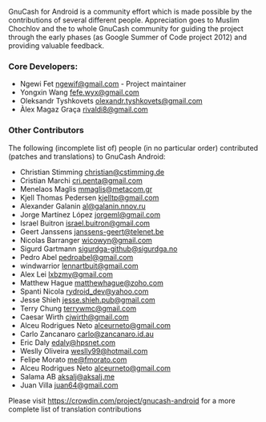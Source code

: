 GnuCash for Android is a community effort which is made possible by the contributions of
several different people.
Appreciation goes to Muslim Chochlov and the to whole GnuCash community for guiding the
project through the early phases (as Google Summer of Code project 2012) and providing valuable feedback.

### Core Developers:
* Ngewi Fet <ngewif@gmail.com> - Project maintainer
* Yongxin Wang <fefe.wyx@gmail.com>
* Oleksandr Tyshkovets <olexandr.tyshkovets@gmail.com>
* Àlex Magaz Graça <rivaldi8@gmail.com>

### Other Contributors
The following (incomplete list of) people (in no particular order) contributed (patches and translations) to GnuCash Android:
* Christian Stimming <christian@cstimming.de>
* Cristian Marchi <cri.penta@gmail.com>
* Menelaos Maglis <mmaglis@metacom.gr>
* Kjell Thomas Pedersen <kjelltp@gmail.com>
* Alexander Galanin <al@galanin.nnov.ru>
* Jorge Martínez López <jorgeml@gmail.com>
* Israel Buitron <israel.buitron@gmail.com>
* Geert Janssens <janssens-geert@telenet.be>
* Nicolas Barranger <wicowyn@gmail.com>
* Sigurd Gartmann <sigurdga-github@sigurdga.no>
* Pedro Abel <pedroabel@gmail.com>
* windwarrior <lennartbuit@gmail.com>
* Alex Lei <lxbzmy@gmail.com>
* Matthew Hague <matthewhague@zoho.com>
* Spanti Nicola <rydroid_dev@yahoo.com>
* Jesse Shieh <jesse.shieh.pub@gmail.com>
* Terry Chung <terrywmc@gmail.com>
* Caesar Wirth <cjwirth@gmail.com>
* Alceu Rodrigues Neto <alceurneto@gmail.com>
* Carlo Zancanaro <carlo@zancanaro.id.au>
* Eric Daly <edaly@hpsnet.com>
* Weslly Oliveira <weslly99@hotmail.com>
* Felipe Morato <me@fmorato.com>
* Alceu Rodrigues Neto <alceurneto@gmail.com>
* Salama AB <aksalj@aksalj.me>
* Juan Villa <juan64@gmail.com>

Please visit https://crowdin.com/project/gnucash-android for a more complete list of translation contributions